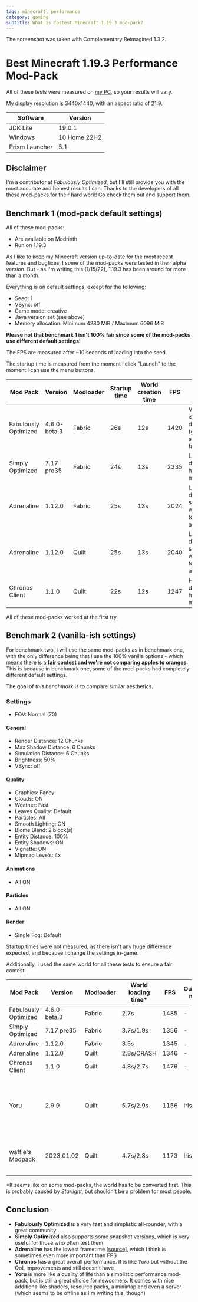 ```yaml
---
tags: minecraft, performance
category: gaming
subtitle: What is fastest Minecraft 1.19.3 mod-pack?
---
```


The screenshot was taken with Complementary Reimagined 1.3.2.

# Best Minecraft 1.19.3 Performance Mod-Pack
All of these tests were measured on [my PC](/pc), so your results will vary.

My display resolution is 3440x1440, with an aspect ratio of 21:9.

<table>
    <thead>
        <tr>
            <th>Software</th>
            <th>Version</th>
        </tr>
    </thead>
    <tbody>
        <tr>
            <td>JDK Lite</td>
            <td>19.0.1</td>
        </tr>
        <tr>
            <td>Windows</td>
            <td>10 Home 22H2</td>
        </tr>
        <tr>
            <td>Prism Launcher</td>
            <td>5.1</td>
        </tr>
    </tbody>
</table>

## Disclaimer
I'm a contributor at *Fabulously Optimized*, but I'll still provide you with the most accurate and honest results I can.
Thanks to the developers of all these mod-packs for their hard work! Go check them out and support them.

## Benchmark 1 (mod-pack default settings)
All of these mod-packs:

- Are available on Modrinth
- Run on 1.19.3

As I like to keep my Minecraft version up-to-date for the most recent features and bugfixes, I some of the mod-packs were tested in their alpha version. But - as I'm writing this (1/15/22), 1.19.3 has been around for more than a month.

Everything is on default settings, except for the following:
- Seed: 1
- VSync: off
- Game mode: creative
- Java version set (see above)
- Memory allocation: Minimum 4280 MiB / Maximum 6096 MiB

**Please not that benchmark 1 isn't 100% fair since some of the mod-packs use different default settings!**

The FPS are measured after ~10 seconds of loading into the seed.

The startup time is measured from the moment I click "Launch" to the moment I can use the menu buttons.

<table>
    <thead>
        <tr>
            <th>Mod Pack</th>
            <th>Version</th>
            <th>Modloader</th>
            <th>Startup time</th>
            <th>World creation time</th>
            <th>FPS</th>
            <th>Notes</th>
        </tr>
    </thead>
    <tbody>
        <tr>
            <td>Fabulously Optimized</td>
            <td>4.6.0-beta.3</td>
            <td>Fabric</td>
            <td>26s</td>
            <td>12s</td>
            <td>1420</td>
            <td>Vanilla-ish defaults (graphics set to fancy, ...)</td>
        </tr>
        <tr>
            <td>Simply Optimized</td>
            <td>7.17 pre35</td>
            <td>Fabric</td>
            <td>24s</td>
            <td>13s</td>
            <td>2335</td>
            <td>Low defaults, heavily modded</td>
        </tr>
        <tr>
            <td>Adrenaline</td>
            <td>1.12.0</td>
            <td>Fabric</td>
            <td>25s</td>
            <td>13s</td>
            <td>2024</td>
            <td>Low defaults, saving world took ages</td>
        </tr>
        <tr>
            <td>Adrenaline</td>
            <td>1.12.0</td>
            <td>Quilt</td>
            <td>25s</td>
            <td>13s</td>
            <td>2040</td>
            <td>Low defaults, saving world took ages</td>
        </tr>
        <tr>
            <td>Chronos Client</td>
            <td>1.1.0</td>
            <td>Quilt</td>
            <td>22s</td>
            <td>12s</td>
            <td>1247</td>
            <td>High defaults, heavily modded</td>
        </tr>
    </tbody>
</table>

All of these mod-packs worked at the first try.

## Benchmark 2 (vanilla-ish settings)
For benchmark two, I will use the same mod-packs as in benchmark one, with the only difference being that I use the 100% vanilla options - which means there is a **fair contest and we're not comparing apples to oranges**. This is because in benchmark one, some of the mod-packs had completely different default settings.

The goal of *this benchmark* is to compare similar aesthetics.

### Settings
- FOV: Normal (70)

#### General
- Render Distance: 12 Chunks
- Max Shadow Distance: 6 Chunks
- Simulation Distance: 6 Chunks
- Brightness: 50%
- VSync: off

#### Quality
- Graphics: Fancy
- Clouds: ON
- Weather: Fast
- Leaves Quality: Default
- Particles: All
- Smooth Lighting: ON
- Biome Blend: 2 block(s)
- Entity Distance: 100%
- Entity Shadows: ON
- Vignette: ON
- Mipmap Levels: 4x

#### Animations
- All ON

#### Particles
- All ON

#### Render
- Single Fog: Default

Startup times were not measured, as there isn't any huge difference expected, and because I change the settings in-game.

Additionally, I used the same world for all these tests to ensure a fair contest.

<table>
    <thead>
        <tr>
            <th>Mod Pack</th>
            <th>Version</th>
            <th>Modloader</th>
            <th>World loading time*</th>
            <th>FPS</th>
            <th>Outdated mods</th>
            <th>Notes</th>
        </tr>
    </thead>
    <tbody>
        <tr>
            <td>Fabulously Optimized</td>
            <td>4.6.0-beta.3</td>
            <td>Fabric</td>
            <td>2.7s</td>
            <td>1485</td>
            <td>-</td>
            <td>-</td>
        </tr>
        <tr>
            <td>Simply Optimized</td>
            <td>7.17 pre35</td>
            <td>Fabric</td>
            <td>3.7s/1.9s</td>
            <td>1356</td>
            <td>-</td>
            <td>-</td>
        </tr>
        <tr>
            <td>Adrenaline</td>
            <td>1.12.0</td>
            <td>Fabric</td>
            <td>3.5s</td>
            <td>1345</td>
            <td>-</td>
            <td>-</td>
        </tr>
        <tr>
            <td>Adrenaline</td>
            <td>1.12.0</td>
            <td>Quilt</td>
            <td>2.8s/CRASH</td>
            <td>1346</td>
            <td>-</td>
            <td>-</td>
        </tr>
        <tr>
            <td>Chronos Client</td>
            <td>1.1.0</td>
            <td>Quilt</td>
            <td>4.8s/2.7s</td>
            <td>1476</td>
            <td>-</td>
            <td>-</td>
        </tr>
        <tr>
            <td>Yoru</td>
            <td>2.9.9</td>
            <td>Quilt</td>
            <td>5.7s/2.9s</td>
            <td>1156</td>
            <td>Iris</td>
            <td>Comes with resource packs, shader packs, and even a server</td>
        </tr>
        <tr>
            <td>waffle's Modpack</td>
            <td>2023.01.02</td>
            <td>Quilt</td>
            <td>4.7s/2.8s</td>
            <td>1173</td>
            <td>Iris</td>
            <td>Heavily modded, with a lot of QoL additions</td>
        </tr>
    </tbody>
</table>

\*It seems like on some mod-packs, the world has to be converted first. This is probably caused by *Starlight*, but shouldn't be a problem for most people.

## Conclusion
- **Fabulously Optimized** is a very fast and simplistic all-rounder, with a great community
- **Simply Optimized** also supports some snapshot versions, which is very useful for those who often test them
- **Adrenaline** has the lowest frametime [[source]](https://flightlessmango.com/rails/active_storage/blobs/eyJfcmFpbHMiOnsibWVzc2FnZSI6IkJBaHBBaVl3IiwiZXhwIjpudWxsLCJwdXIiOiJibG9iX2lkIn19--9921f49a75c0ef49d587e426cce848950e4fddee/Fabusally%20optimised?disposition=attachment), which I think is sometimes even more important than FPS
- **Chronos** has a great overall performance. It is like *Yoru* but without the QoL improvements and still doesn't have  
- **Yoru** is more like a quality of life than a simplistic performance mod-pack, but is still a great choice for newcomers. It comes with nice additions like shaders, resource packs, a minimap and even a server (which seems to be offline as I'm writing this, though)

